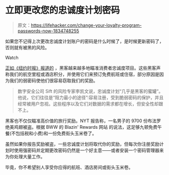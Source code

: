 # 立即更改您的忠诚度计划密码

> 原文：<https://lifehacker.com/change-your-loyalty-program-passwords-now-1834748255>

如果您不记得上次更改忠诚度计划账户的密码是什么时候了，是时候更新密码了，否则就有被黑的风险。

Watch

[正如《纽约时报》报道的](https://www.nytimes.com/2019/05/11/business/rewards-loyalty-program-fraud-security.html) ，黑客越来越多地瞄准消费者忠诚度项目。这些黑客声称我们的航空里程或酒店积分，并使用它们来预订免费航班或住宿，部分原因是因为我们的弱密码使他们很容易窃取我们的奖励。

> 数字安全公司 Sift 的风险专家李凯文说，忠诚度计划“几乎是黑客的蜜罐”。他说，它们往往是“阻力最小的途径”:容易注册，受到脆弱密码的保护，并且经常被用户忽视。这些程序以及它们对数据的需求都在增长，但安全性却跟不上。

黑客也不仅仅瞄准高价值的旅行奖励。NYT 报告称，一名男子的 9700 份布法罗绝美鸡翅被盗。根据 BWW 的 Blazin' Rewards 网站 的说法，这足够九顿免费午餐(不包括税和小费)和一份免费街头玉米卷了。

虽然如果你报告奖励被盗，一些忠诚度计划将取代你的奖励，但每次你注册奖励计划时使用强密码并定期更改密码仍然是一个好主意——或者安装一个密码管理器来为你处理大量工作。

毕竟，你不希望别人享受你应得的航班、酒店房间或街头玉米卷。